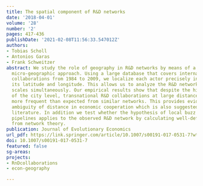 ```yaml
---
title: The spatial component of R&D networks
date: '2018-04-01'
volume: '28'
number: '2'
pages: 417-436
publishDate: '2021-02-08T11:56:33.547012Z'
authors:
- Tobias Scholl
- Antonios Garas
- Frank Schweitzer
abstract: We study the role of geography in R&D networks by means of a quantitative,
  micro-geographic approach. Using a large database that covers international R&D
  collaborations from 1984 to 2009, we localize each actor precisely in space through
  its latitude and longitude. This allows us to analyze the R&D network at all geographic
  scales simultaneously. Our empirical results show that despite the high importance
  of the city level, transnational R&D collaborations at large distances are much
  more frequent than expected from similar networks. This provides evidence for the
  ambiguity of distance in economic cooperation which is also suggested by the existing
  literature. In addition we test whether the hypothesis of local buzz and global
  pipelines applies to the observed R&D network by calculating well-defined metrics
  from network theory.
publication: Journal of Evolutionary Economics
url_pdf: https://link.springer.com/article/10.1007/s00191-017-0531-7?wt_mc=Internal.Event.1.SEM.ArticleAuthorOnlineFirst
doi: 10.1007/s00191-017-0531-7
featured: false
sg-areas:
projects:
- RnDcollaborations
- econ-geography

---
```

